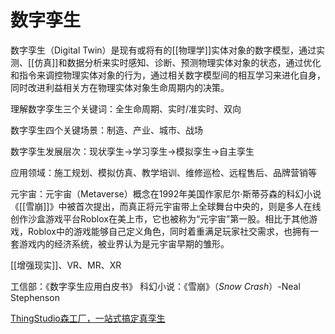 # 数字孪生

数字孪生（Digital Twin）是现有或将有的[[物理学]]实体对象的数字模型，通过实测、[[仿真]]和数据分析来实时感知、诊断、预测物理实体对象的状态，通过优化和指令来调控物理实体对象的行为，通过相关数字模型间的相互学习来进化自身，同时改进利益相关方在物理实体对象生命周期内的决策。

理解数字孪生三个关键词：全生命周期、实时/准实时、双向

数字孪生四个关键场景：制造、产业、城市、战场

数字孪生发展层次：现状孪生->学习孪生->模拟孪生->自主孪生

应用领域：施工规划、模拟仿真、教学培训、维修巡检、远程售后、品牌营销等

元宇宙：元宇宙（Metaverse）概念在1992年美国作家尼尔·斯蒂芬森的科幻小说《[[雪崩]]》中被首次提出，而真正将元宇宙带上全球舞台中央的，则是多人在线创作沙盒游戏平台Roblox在美上市，它也被称为“元宇宙”第一股。相比于其他游戏，Roblox中的游戏能够自己定义角色，同时着重满足玩家社交需求，也拥有一套游戏内的经济系统，被业界认为是元宇宙早期的雏形。


[[增强现实]]、VR、MR、XR



工信部：《数字孪生应用白皮书》
科幻小说：《雪崩》（*Snow Crash*）-Neal Stephenson

[ThingStudio森工厂，一站式搞定真孪生](https://studio.thingjs.com/ui)


